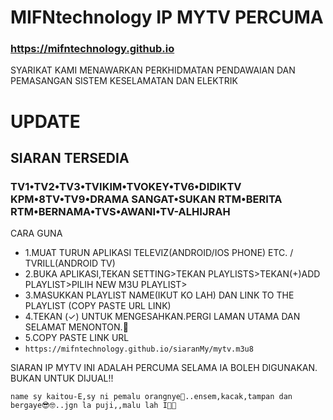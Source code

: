 # MIFNtechnology IP MYTV PERCUMA
### https://mifntechnology.github.io
SYARIKAT KAMI MENAWARKAN PERKHIDMATAN PENDAWAIAN DAN PEMASANGAN SISTEM KESELAMATAN DAN ELEKTRIK

# UPDATE
## SIARAN TERSEDIA
### TV1•TV2•TV3•TVIKIM•TVOKEY•TV6•DIDIKTV KPM•8TV•TV9•DRAMA SANGAT•SUKAN RTM•BERITA RTM•BERNAMA•TVS•AWANI•TV-ALHIJRAH


CARA GUNA 
* 1.MUAT TURUN APLIKASI TELEVIZ(ANDROID/IOS PHONE) ETC. / TVRILL(ANDROID TV)
* 2.BUKA APLIKASI,TEKAN SETTING>TEKAN PLAYLISTS>TEKAN(+)ADD PLAYLIST>PILIH NEW M3U PLAYLIST>
* 3.MASUKKAN PLAYLIST NAME(IKUT KO LAH) DAN LINK TO THE PLAYLIST (COPY PASTE URL LINK)
* 4.TEKAN (✓) UNTUK MENGESAHKAN.PERGI LAMAN UTAMA DAN SELAMAT MENONTON.🥳
* 5.COPY PASTE LINK URL
* `https://mifntechnology.github.io/siaranMy/mytv.m3u8`

SIARAN IP MYTV INI ADALAH PERCUMA SELAMA IA BOLEH DIGUNAKAN.
BUKAN UNTUK DIJUAL!!



`name sy kaitou-E,sy ni pemalu orangnye🙈..ensem,kacak,tampan dan bergaye😎🤓..jgn la puji,,malu lah I🙈🙉`

<!--

**Here are some ideas to get you started:**

🙋‍♀️ A short introduction - what is your organization all about?
👀 Contribution guidelines - how do team members dive in?
👩‍💻 Useful resources - where do you keep your docs? Is there anything else the team should know?
🍪 Fun facts - what is your team's favorite snack?
🧙 Remember, you can do mighty things with the power of [Markdown](https://docs.github.com/github/writing-on-github/getting-started-with-writing-and-formatting-on-github/basic-writing-and-formatting-syntax)
-->
